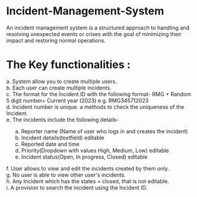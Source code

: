 # Incident-Management-System
An incident management system is a structured approach to handling and resolving unexpected events or crises with the goal of minimizing their impact and restoring normal operations.

<h1> The Key functionalities :</h1>
a. System allow you to create multiple users. <br>
b. Each user can create multiple incidents. <br>
c. The format for the Incident ID with the following format- RMG + Random 5 digit number+ Current year (2023) e.g. RMG345712023 <br>
d. Incident number is unique. a methods to check the uniqueness of the Incident. <br>
e. The incidents include the following details- <br>
<ol> a. Reporter name (Name of user who logs in and creates the incident) <br>
b. Incident details(textfield) editable <br>
c. Reported date and time <br>
d. Priority(Dropdown with values High, Medium, Low) editable <br>
e. Incident status(Open, In progress, Closed) editable </ol>
f. User allows to view and edit the incidents created by them only. <br>
g. No user is able to view other user's incidents. <br>
h. Any Incident which has the states = closed, that is not editable. <br>
i. A provision to search the incident using the Incident ID. <br>
